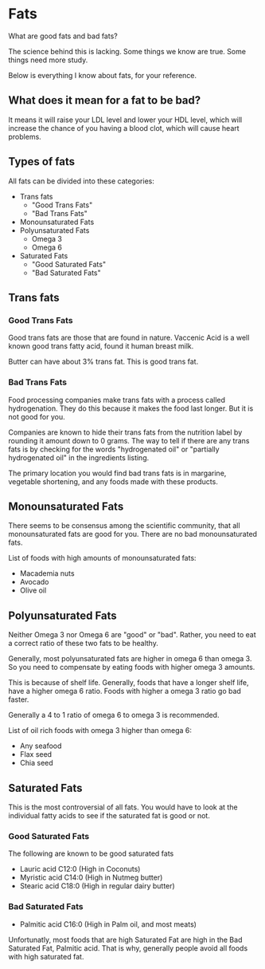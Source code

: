 # Fats

What are good fats and bad fats?

The science behind this is lacking. Some things we know are true. Some things need more study.

Below is everything I know about fats, for your reference.

## What does it mean for a fat to be bad?

It means it will raise your LDL level and lower your HDL level, which will increase the chance of you having a blood clot, which will cause heart problems.

## Types of fats

All fats can be divided into these categories:

* Trans fats
  * "Good Trans Fats"
  * "Bad Trans Fats"
* Monounsaturated Fats
* Polyunsaturated Fats
  * Omega 3
  * Omega 6
* Saturated Fats
  * "Good Saturated Fats"
  * "Bad Saturated Fats"

## Trans fats

### Good Trans Fats

Good trans fats are those that are found in nature. Vaccenic Acid is a well known good trans fatty acid, found it human breast milk.

Butter can have about 3% trans fat. This is good trans fat.

### Bad Trans Fats

Food processing companies make trans fats with a process called hydrogenation. They do this because it makes the food last longer. But it is not good for you.

Companies are known to hide their trans fats from the nutrition label by rounding it amount down to 0 grams. The way to tell if there are any trans fats is by checking for the words "hydrogenated oil" or "partially hydrogenated oil" in the ingredients listing.

The primary location you would find bad trans fats is in margarine, vegetable shortening, and any foods made with these products.

## Monounsaturated Fats

There seems to be consensus among the scientific community, that all monounsaturated fats are good for you. There are no bad monounsaturated fats.

List of foods with high amounts of monounsaturated fats:
* Macademia nuts
* Avocado
* Olive oil

## Polyunsaturated Fats

Neither Omega 3 nor Omega 6 are "good" or "bad". Rather, you need to eat a correct ratio of these two fats to be healthy.

Generally, most polyunsaturated fats are higher in omega 6 than omega 3. So you need to compensate by eating foods with higher omega 3 amounts.

This is because of shelf life. Generally, foods that have a longer shelf life, have a higher omega 6 ratio. Foods with higher a omega 3 ratio go bad faster.

Generally a 4 to 1 ratio of omega 6 to omega 3 is recommended.

List of oil rich foods with omega 3 higher than omega 6:

* Any seafood
* Flax seed
* Chia seed

## Saturated Fats

This is the most controversial of all fats. You would have to look at the individual fatty acids to see if the saturated fat is good or not.

### Good Saturated Fats

The following are known to be good saturated fats

* Lauric acid C12:0 (High in Coconuts)
* Myristic acid C14:0 (High in Nutmeg butter)
* Stearic acid C18:0 (High in regular dairy butter)

### Bad Saturated Fats

* Palmitic acid C16:0 (High in Palm oil, and most meats)

Unfortunatly, most foods that are high Saturated Fat are high in the Bad Saturated Fat, Palmitic acid. That is why, generally people avoid all foods with high saturated fat.

